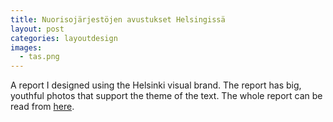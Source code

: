```yaml
---
title: Nuorisojärjestöjen avustukset Helsingissä
layout: post
categories: layoutdesign
images:
  - tas.png
---
```


A report I designed using the Helsinki visual brand. The report has big, youthful photos that support the theme of the text. The whole report can be read from [here](https://www.hel.fi/static/liitteet/kulttuurin-ja-vapaa-ajan-toimiala/Julkaisut/Nuorisojarjestojen_avustukset_toiminta-avustukset_2015.pdf).
